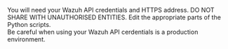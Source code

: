 You will need your Wazuh API credentials and HTTPS address. DO NOT SHARE WITH UNAUTHORISED ENTITIES. Edit the appropriate parts of the Python scripts. <br/>
Be careful when using your Wazuh API cerdentials is a production environment. <br/>
